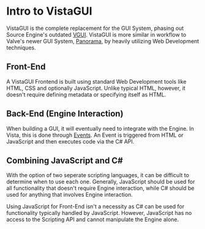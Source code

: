 # Intro to VistaGUI
VistaGUI is the complete replacement for the GUI System, phasing out Source Engine's outdated [VGUI](https://developer.valvesoftware.com/wiki/VGUI_Documentation). VistaGUI is more similar in workflow to Valve's newer GUI System, [Panorama](https://developer.valvesoftware.com/wiki/Panorama), by heavily utilizing Web Development techniques.

## Front-End
A VistaGUI Frontend is built using standard Web Development tools like HTML, CSS and optionally JavaScript. Unlike typical HTML, however, it doesn't require defining metadata or specifying itself as HTML.

## Back-End (Engine Interaction)
When building a GUI, it will eventually need to integrate with the Engine. In Vista, this is done through [Events](../events). An Event is triggered from HTML or JavaScript and then executes code via the C# API.

## Combining JavaScript and C\#
With the option of two seperate scripting languages, it can be difficult to determine when to use each one. Generally, JavaScript should be used for all functionality that doesn't require Engine interaction, while C# should be used for anything that involves Engine interaction.

Using JavaScript for Front-End isn't a necessity as C# can be used for functionality typically handled by JavaScript. However, JavaScript has no access to the Scripting API and cannot manipulate the Engine alone.

